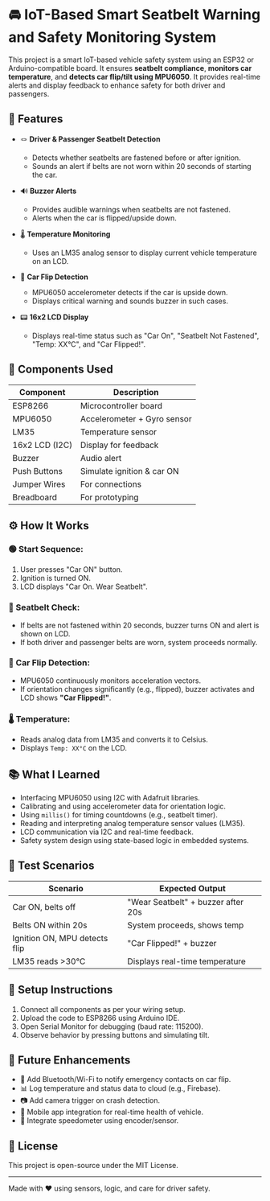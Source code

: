 # 🚘 IoT-Based Smart Seatbelt Warning and Safety Monitoring System

This project is a smart IoT-based vehicle safety system using an ESP32 or Arduino-compatible board. It ensures **seatbelt compliance**, **monitors car temperature**, and **detects car flip/tilt using MPU6050**. It provides real-time alerts and display feedback to enhance safety for both driver and passengers.

## 🔧 Features

- 🪢 **Driver & Passenger Seatbelt Detection**
  - Detects whether seatbelts are fastened before or after ignition.
  - Sounds an alert if belts are not worn within 20 seconds of starting the car.
  
- 🔊 **Buzzer Alerts**
  - Provides audible warnings when seatbelts are not fastened.
  - Alerts when the car is flipped/upside down.

- 🌡️ **Temperature Monitoring**
  - Uses an LM35 analog sensor to display current vehicle temperature on an LCD.

- 🔄 **Car Flip Detection**
  - MPU6050 accelerometer detects if the car is upside down.
  - Displays critical warning and sounds buzzer in such cases.

- 📟 **16x2 LCD Display**
  - Displays real-time status such as "Car On", "Seatbelt Not Fastened", "Temp: XX°C", and "Car Flipped!".

## 🧰 Components Used

| Component           | Description             |
|--------------------|-------------------------|
| ESP8266            | Microcontroller board   |
| MPU6050            | Accelerometer + Gyro sensor |
| LM35               | Temperature sensor      |
| 16x2 LCD (I2C)     | Display for feedback    |
| Buzzer             | Audio alert             |
| Push Buttons       | Simulate ignition & car ON |
| Jumper Wires       | For connections         |
| Breadboard         | For prototyping         |

## ⚙️ How It Works

### 🟢 Start Sequence:
1. User presses "Car ON" button.
2. Ignition is turned ON.
3. LCD displays "Car On. Wear Seatbelt".

### 🔐 Seatbelt Check:
- If belts are not fastened within 20 seconds, buzzer turns ON and alert is shown on LCD.
- If both driver and passenger belts are worn, system proceeds normally.

### 🔄 Car Flip Detection:
- MPU6050 continuously monitors acceleration vectors.
- If orientation changes significantly (e.g., flipped), buzzer activates and LCD shows **"Car Flipped!"**.

### 🌡️ Temperature:
- Reads analog data from LM35 and converts it to Celsius.
- Displays `Temp: XX°C` on the LCD.

## 📚 What I Learned

- Interfacing MPU6050 using I2C with Adafruit libraries.
- Calibrating and using accelerometer data for orientation logic.
- Using `millis()` for timing countdowns (e.g., seatbelt timer).
- Reading and interpreting analog temperature sensor values (LM35).
- LCD communication via I2C and real-time feedback.
- Safety system design using state-based logic in embedded systems.

## 🧪 Test Scenarios

| Scenario                     | Expected Output                         |
|-----------------------------|------------------------------------------|
| Car ON, belts off           | "Wear Seatbelt" + buzzer after 20s      |
| Belts ON within 20s         | System proceeds, shows temp             |
| Ignition ON, MPU detects flip | "Car Flipped!" + buzzer                |
| LM35 reads >30°C            | Displays real-time temperature          |

## 🔌 Setup Instructions

1. Connect all components as per your wiring setup.
2. Upload the code to ESP8266 using Arduino IDE.
3. Open Serial Monitor for debugging (baud rate: 115200).
4. Observe behavior by pressing buttons and simulating tilt.

## 🔮 Future Enhancements

- 📱 Add Bluetooth/Wi-Fi to notify emergency contacts on car flip.
- 📊 Log temperature and status data to cloud (e.g., Firebase).
- 📷 Add camera trigger on crash detection.
- 📲 Mobile app integration for real-time health of vehicle.
- 🚦 Integrate speedometer using encoder/sensor.

## 📄 License

This project is open-source under the MIT License.

---

Made with ❤️ using sensors, logic, and care for driver safety.
